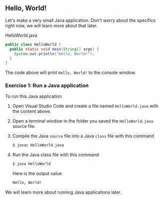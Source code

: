 ## Hello, World!

Let's make a very small Java application. Don't worry about the specifics right now, we will learn more about that later.

HelloWorld.java
```java
public class HelloWorld {
  public static void main(String[] args) {
    System.out.println("Hello, World!");
  }
}
```

The code above will print `Hello, World!` to the console window.

### Exercise 1: Run a Java application

To run this Java application

1. Open Visual Studio Code and create a file named `HelloWorld.java` with the content above.

1. Open a terminal window in the folder you saved the `HelloWorld.java` source file.

1. Compile the Java `source` file into a Java `class` file with this command

    ```bash
    $ javac HelloWorld.java
    ```

1. Run the Java class file with this command

    ```bash
    $ java HelloWorld
    ```

    Here is the output value

    ```bash
    Hello, World!    
    ```

We will learn more about running Java applications later.